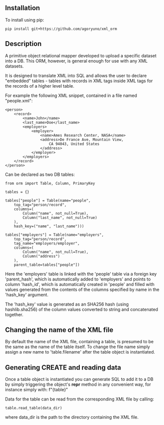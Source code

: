 ## Installation

To install using pip:

`pip install git+https://github.com/agoryuno/xml_orm`

## Description

A primitive object relational mapper developed to upload a specific
dataset into a DB. This ORM, however, is general enough for use with
any XML datasets. 

It is designed to translate XML into SQL and allows the user to 
declare "embedded" tables - tables with records in XML tags inside
XML tags for the records of a higher level table.

For example the following XML snippet, contained in a file named
"people.xml":

```
<person>
    <record>
        <name>John</name>
        <last_name>Doe</last_name>
        <employers>
            <employer>
                <name>Ames Research Center, NASA</name>
                <address>De France Ave, Mountain View, 
                    CA 94043, United States
                </address>
            </employer>
        </employers>
    </record>
</person>
```

Can be declared as two DB tables:

```
from orm import Table, Column, PrimaryKey

tables = {}

tables["people"] = Table(name="people", 
    top_tag="person/record",
    columns=(
        Column("name", not_null=True),
        Column("last_name", not_null=True)
    ),
    hash_key=("name", "last_name")))

tables["employers"] = Table(name="employers",
    top_tag="person/record",
    tag_name="employers/employer",
    columns=(
        Column("name", not_null=True),
        Column("address")
    ),
    parent_table=tables["people"])
```

Here the 'employers' table is linked with the 'people' table via a 
foreign key 'parent_hash', which is automatically added to 'employers'
and points to column 'hash_id', which is automatically created in
'people' and filled with values generated from the contents of the
columns specified by name in the 'hash_key' argument.

The 'hash_key' value is generated as an SHA256 hash 
(using hashlib.sha256) of the column values converted to string and 
concatenated together.


## Changing the name of the XML file

By default the name of the XML file, containing a table, is presumed
to be the same as the name of the table itself. To change the file name
simply assign a new name to 'table.filename' after the table object is
instantiated.


## Generating CREATE and reading data

Once a table object is instantiated you can generate SQL to add it to 
a DB by simply triggering the object's __repr__ method in any convenient
way, for instance simply with: f"{table}"

Data for the table can be read from the corresponding XML file by
calling:

```
table.read_table(data_dir)
```

where data_dir is the path to the directory containing the XML file.
